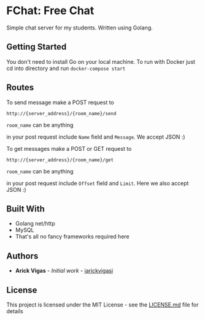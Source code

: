 # FChat: Free Chat

Simple chat server for my students. Written using Golang.

## Getting Started
You don't need to install Go on your local machine.
To run with Docker just cd into directory and run 
`docker-compose start `

## Routes 
To send message make a POST request to 
```
http://{server_address}/{room_name}/send
```
`room_name` can be anything

in your post request include 
`Name` field and `Message`. We accept JSON :) 


To get messages make a POST or GET request to 
```
http://{server_address}/{room_name}/get
```
`room_name` can be anything

in your post request include 
`Offset` field and `Limit`. Here we also accept JSON :) 

## Built With

* Golang net/http
* MySQL
* That's all no fancy frameworks required here

## Authors

* **Arick Vigas** - *Initial work* - [iarickvigasi](https://github.com/iarickvigasi)

## License

This project is licensed under the MIT License - see the [LICENSE.md](LICENSE.md) file for details

